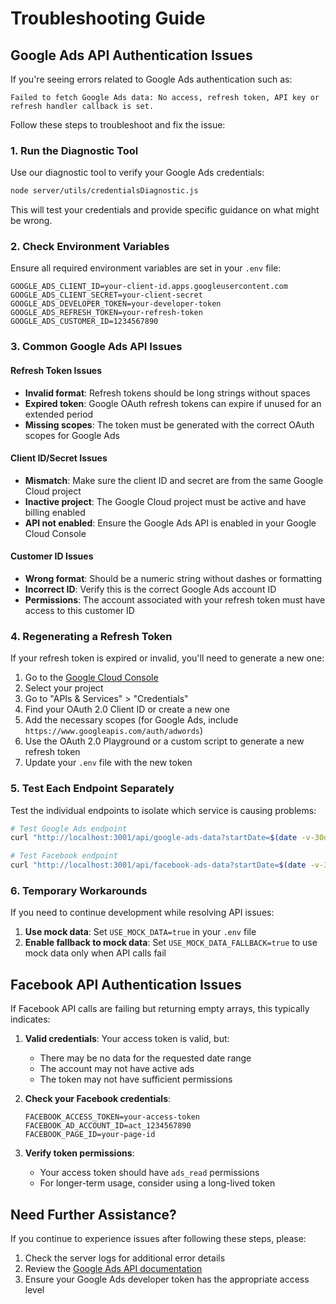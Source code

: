 # Troubleshooting Guide

## Google Ads API Authentication Issues

If you're seeing errors related to Google Ads authentication such as:
```
Failed to fetch Google Ads data: No access, refresh token, API key or refresh handler callback is set.
```

Follow these steps to troubleshoot and fix the issue:

### 1. Run the Diagnostic Tool

Use our diagnostic tool to verify your Google Ads credentials:

```bash
node server/utils/credentialsDiagnostic.js
```

This will test your credentials and provide specific guidance on what might be wrong.

### 2. Check Environment Variables

Ensure all required environment variables are set in your `.env` file:

```
GOOGLE_ADS_CLIENT_ID=your-client-id.apps.googleusercontent.com
GOOGLE_ADS_CLIENT_SECRET=your-client-secret
GOOGLE_ADS_DEVELOPER_TOKEN=your-developer-token
GOOGLE_ADS_REFRESH_TOKEN=your-refresh-token
GOOGLE_ADS_CUSTOMER_ID=1234567890
```

### 3. Common Google Ads API Issues

#### Refresh Token Issues
- **Invalid format**: Refresh tokens should be long strings without spaces
- **Expired token**: Google OAuth refresh tokens can expire if unused for an extended period
- **Missing scopes**: The token must be generated with the correct OAuth scopes for Google Ads

#### Client ID/Secret Issues
- **Mismatch**: Make sure the client ID and secret are from the same Google Cloud project
- **Inactive project**: The Google Cloud project must be active and have billing enabled
- **API not enabled**: Ensure the Google Ads API is enabled in your Google Cloud Console

#### Customer ID Issues
- **Wrong format**: Should be a numeric string without dashes or formatting
- **Incorrect ID**: Verify this is the correct Google Ads account ID
- **Permissions**: The account associated with your refresh token must have access to this customer ID

### 4. Regenerating a Refresh Token

If your refresh token is expired or invalid, you'll need to generate a new one:

1. Go to the [Google Cloud Console](https://console.cloud.google.com/)
2. Select your project
3. Go to "APIs & Services" > "Credentials"
4. Find your OAuth 2.0 Client ID or create a new one
5. Add the necessary scopes (for Google Ads, include `https://www.googleapis.com/auth/adwords`)
6. Use the OAuth 2.0 Playground or a custom script to generate a new refresh token
7. Update your `.env` file with the new token

### 5. Test Each Endpoint Separately

Test the individual endpoints to isolate which service is causing problems:

```bash
# Test Google Ads endpoint
curl "http://localhost:3001/api/google-ads-data?startDate=$(date -v-30d +%Y-%m-%d)&endDate=$(date +%Y-%m-%d)"

# Test Facebook endpoint
curl "http://localhost:3001/api/facebook-ads-data?startDate=$(date -v-30d +%Y-%m-%d)&endDate=$(date +%Y-%m-%d)"
```

### 6. Temporary Workarounds

If you need to continue development while resolving API issues:

1. **Use mock data**: Set `USE_MOCK_DATA=true` in your `.env` file
2. **Enable fallback to mock data**: Set `USE_MOCK_DATA_FALLBACK=true` to use mock data only when API calls fail

## Facebook API Authentication Issues

If Facebook API calls are failing but returning empty arrays, this typically indicates:

1. **Valid credentials**: Your access token is valid, but:
   - There may be no data for the requested date range
   - The account may not have active ads
   - The token may not have sufficient permissions

2. **Check your Facebook credentials**:
   ```
   FACEBOOK_ACCESS_TOKEN=your-access-token
   FACEBOOK_AD_ACCOUNT_ID=act_1234567890
   FACEBOOK_PAGE_ID=your-page-id
   ```

3. **Verify token permissions**:
   - Your access token should have `ads_read` permissions
   - For longer-term usage, consider using a long-lived token

## Need Further Assistance?

If you continue to experience issues after following these steps, please:

1. Check the server logs for additional error details
2. Review the [Google Ads API documentation](https://developers.google.com/google-ads/api/docs/first-call/overview)
3. Ensure your Google Ads developer token has the appropriate access level 